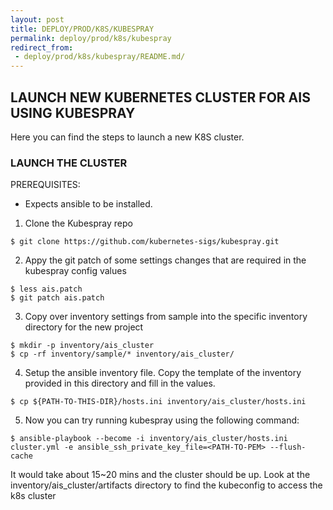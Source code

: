 ```yaml
---
layout: post
title: DEPLOY/PROD/K8S/KUBESPRAY
permalink: deploy/prod/k8s/kubespray
redirect_from:
 - deploy/prod/k8s/kubespray/README.md/
---
```


## LAUNCH NEW KUBERNETES CLUSTER FOR AIS USING KUBESPRAY

Here you can find the steps to launch a new K8S cluster.

### LAUNCH THE CLUSTER

PREREQUISITES:
- Expects ansible to be installed.

1. Clone the Kubespray repo 

```console
$ git clone https://github.com/kubernetes-sigs/kubespray.git
```

2. Appy the git patch of some settings changes that are required in the kubespray config values

```console
$ less ais.patch
$ git patch ais.patch
```

3. Copy over inventory settings from sample into the specific inventory directory for the new project

```console
$ mkdir -p inventory/ais_cluster
$ cp -rf inventory/sample/* inventory/ais_cluster/
```

4. Setup the ansible inventory file.
Copy the template of the inventory provided in this directory and fill in the values.

```console
$ cp ${PATH-TO-THIS-DIR}/hosts.ini inventory/ais_cluster/hosts.ini 
```

5. Now you can try running kubespray using the following command:

```console
$ ansible-playbook --become -i inventory/ais_cluster/hosts.ini cluster.yml -e ansible_ssh_private_key_file=<PATH-TO-PEM> --flush-cache
```

It would take about 15~20 mins and the cluster should be up.
Look at the inventory/ais_cluster/artifacts directory to find the kubeconfig to access the k8s cluster
